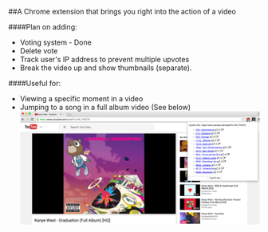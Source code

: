 ##A Chrome extension that brings you right into the action of a video

####Plan on adding:
* Voting system - Done
* Delete vote
* Track user's IP address to prevent multiple upvotes
* Break the video up and show thumbnails (separate).

####Useful for:
* Viewing a specific moment in a video
* Jumping to a song in a full album video (See below)
![Screenshot here](screenshot.png)
